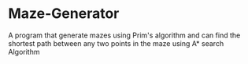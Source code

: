 # Maze-Generator
A program that generate mazes using Prim's algorithm and can find the shortest path between any two points in the maze using A* search Algorithm

